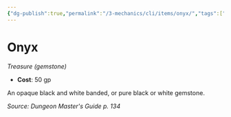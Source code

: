 ```yaml
---
{"dg-publish":true,"permalink":"/3-mechanics/cli/items/onyx/","tags":["ttrpg-cli/compendium/src/5e/dmg","ttrpg-cli/item/gear/treasure-gemstone","ttrpg-cli/item/rarity/none"]}
---
```


# Onyx
*Treasure (gemstone)*  


- **Cost**: 50 gp

An opaque black and white banded, or pure black or white gemstone.

*Source: Dungeon Master's Guide p. 134*